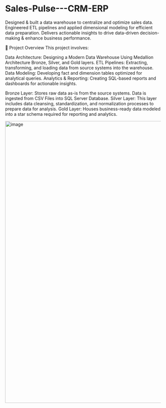 # Sales-Pulse---CRM-ERP
Designed &amp; built a data warehouse to centralize and optimize sales data. Engineered ETL pipelines and applied dimensional modeling for efficient data preparation. Delivers actionable insights to drive data-driven decision-making &amp; enhance business performance.  


📖 Project Overview
This project involves:

Data Architecture: Designing a Modern Data Warehouse Using Medallion Architecture Bronze, Silver, and Gold layers.
ETL Pipelines: Extracting, transforming, and loading data from source systems into the warehouse.
Data Modeling: Developing fact and dimension tables optimized for analytical queries.
Analytics & Reporting: Creating SQL-based reports and dashboards for actionable insights.


Bronze Layer: Stores raw data as-is from the source systems. Data is ingested from CSV Files into SQL Server Database.
Silver Layer: This layer includes data cleansing, standardization, and normalization processes to prepare data for analysis.
Gold Layer: Houses business-ready data modeled into a star schema required for reporting and analytics.


<img width="1544" height="912" alt="image" src="https://github.com/user-attachments/assets/c3a7694b-5e6d-427a-b569-83fe333cae76" />
